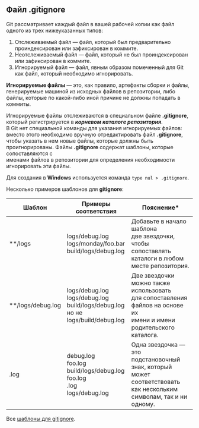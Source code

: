 ## Файл .gitignore

Git рассматривает каждый файл в вашей рабочей копии как файл одного из трех нижеуказанных типов:  
1. Отслеживаемый файл — файл, который был предварительно проиндексирован или зафиксирован в коммите.
2. Неотслеживаемый файл — файл, который не был проиндексирован или зафиксирован в коммите.
3. Игнорируемый файл — файл, явным образом помеченный для Git как файл, который необходимо игнорировать.

**Игнорируемые файлы** — это, как правило, артефакты сборки и файлы, генерируемые машиной из исходных файлов в
репозитории, либо файлы, которые по какой-либо иной причине не должны попадать в коммиты.  

Игнорируемые файлы отслеживаются в специальном файле **.gitignore**, который регистрируется в **_корневом каталоге репозитория_**.  
В Git нет специальной команды для указания игнорируемых файлов: вместо этого необходимо вручную отредактировать файл **.gitignore**,  
чтобы указать в нем новые файлы, которые должны быть проигнорированы. Файлы **.gitignore** содержат шаблоны, которые сопоставляются с  
именами файлов в репозитории для определения необходимости игнорировать эти файлы.  

Для создания в **Windows** используется команда `type nul > .gitignore`.

Несколько примеров шаблонов для **gitignore**:

| Шаблон | Примеры соответствия                                                                  | Пояснение*                                                                                                          |
|----------|---------------------------------------------------------------------------------------|---------------------------------------------------------------------------------------------------------------------|
| **/logs  | logs/debug.log<br/>logs/monday/foo.bar<br/>build/logs/debug.log| Добавьте в начало шаблона <br/>две звездочки, чтобы сопоставлять каталоги в любом месте репозитория.                |
| **/logs/debug.log | logs/debug.log<br/>logs/debug.log<br/>build/logs/debug.log<br/>но не logs/build/debug.log | Две звездочки можно также использовать <br/>для сопоставления файлов на основе их <br/>имени и имени родительского каталога. |
| .log | debug.log<br/>foo.log<br/>build/logs/debug.log<br/>foo.log<br/>.log<br/>logs/debug.log| Одна звездочка — это подстановочный знак, который может соответствовать как нескольким символам, так и ни одному. |

Все [шаблоны для gitignore](https://www.atlassian.com/ru/git/tutorials/saving-changes/gitignore).